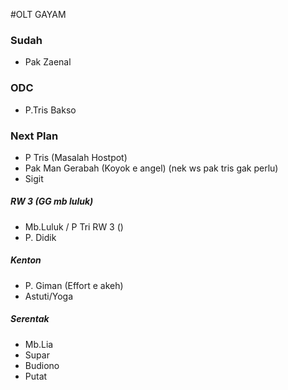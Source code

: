 #OLT GAYAM

### Sudah
- Pak Zaenal

### ODC
- P.Tris Bakso

### Next Plan
- P Tris (Masalah Hostpot)
- Pak Man Gerabah (Koyok e angel) (nek ws pak tris gak perlu)
- Sigit
##### RW 3 (GG mb luluk)
- Mb.Luluk / P Tri RW 3 ()
- P. Didik
##### Kenton
- P. Giman (Effort e akeh)
- Astuti/Yoga

##### Serentak
- Mb.Lia
- Supar
- Budiono
- Putat
  
